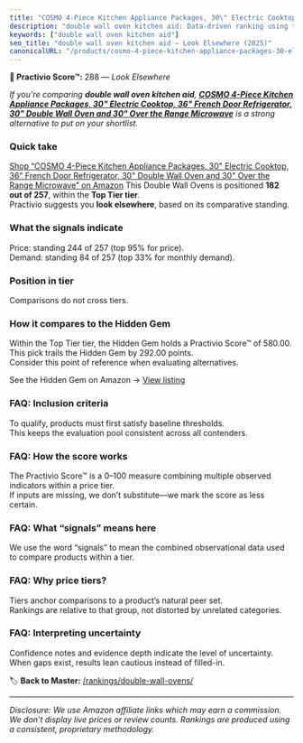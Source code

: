 ```yaml
---
title: "COSMO 4-Piece Kitchen Appliance Packages, 30\" Electric Cooktop, 36\" French Door Refrigerator, 30\" Double Wall Oven and 30\" Over the Range Microwave"
description: "double wall oven kitchen aid: Data-driven ranking using the Practivio Score™. Positioned by quality, value, demand, findability, momentum."
keywords: ["double wall oven kitchen aid"]
seo_title: "double wall oven kitchen aid — Look Elsewhere (2025)"
canonicalURL: "/products/cosmo-4-piece-kitchen-appliance-packages-30-electric-cooktop-36-french-door-refrigerator-30-double-wall-oven-and-30-over-the-range-microwave-B0D7SCQB9V/"
---
```


**🚫 Practivio Score™:** 288 — _Look Elsewhere_


*If you're comparing **double wall oven kitchen aid**, **[COSMO 4-Piece Kitchen Appliance Packages, 30" Electric Cooktop, 36" French Door Refrigerator, 30" Double Wall Oven and 30" Over the Range Microwave](https://www.amazon.com/dp/B0D7SCQB9V?tag=practivio-20)** is a strong alternative to put on your shortlist.*
### Quick take
[Shop “COSMO 4-Piece Kitchen Appliance Packages, 30" Electric Cooktop, 36" French Door Refrigerator, 30" Double Wall Oven and 30" Over the Range Microwave” on Amazon](https://www.amazon.com/dp/B0D7SCQB9V?tag=practivio-20)
This Double Wall Ovens is positioned **182 out of 257**, within the **Top Tier tier**.  
Practivio suggests you **look elsewhere**, based on its comparative standing.

### What the signals indicate
Price: standing 244 of 257 (top 95% for price).  
Demand: standing 84 of 257 (top 33% for monthly demand).

### Position in tier
Comparisons do not cross tiers.

### How it compares to the Hidden Gem
Within the Top Tier tier, the Hidden Gem holds a Practivio Score™ of 580.00.  
This pick trails the Hidden Gem by 292.00 points.  
Consider this point of reference when evaluating alternatives.  

See the Hidden Gem on Amazon → [View listing](https://www.amazon.com/dp/B00N45FU58?tag=practivio-20)

### FAQ: Inclusion criteria
To qualify, products must first satisfy baseline thresholds.  
This keeps the evaluation pool consistent across all contenders.

### FAQ: How the score works
The Practivio Score™ is a 0–100 measure combining multiple observed indicators within a price tier.  
If inputs are missing, we don’t substitute—we mark the score as less certain.

### FAQ: What “signals” means here
We use the word “signals” to mean the combined observational data used to compare products within a tier.

### FAQ: Why price tiers?
Tiers anchor comparisons to a product’s natural peer set.  
Rankings are relative to that group, not distorted by unrelated categories.

### FAQ: Interpreting uncertainty
Confidence notes and evidence depth indicate the level of uncertainty.  
When gaps exist, results lean cautious instead of filled-in.


🏷️ **Back to Master:** [/rankings/double-wall-ovens/](/rankings/double-wall-ovens/)

---
_Disclosure: We use Amazon affiliate links which may earn a commission. We don’t display live prices or review counts. Rankings are produced using a consistent, proprietary methodology._
